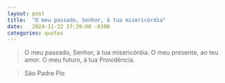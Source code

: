 ```yaml
---
layout: post
title:  "O meu passado, Senhor, à tua misericórdia"
date:   2024-11-22 17:39:00 -0300
categories: quotes
---
```

>O meu passado, Senhor, à tua misericórdia. O meu presente, ao teu amor. O meu futuro, à tua Providência.

>São Padre Pio
